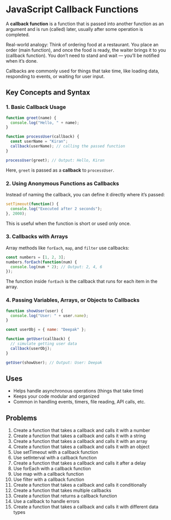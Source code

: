 # JavaScript Callback Functions

A **callback function** is a function that is passed into another function as an argument and is run (called) later, usually after some operation is completed.

Real-world analogy: Think of ordering food at a restaurant. You place an order (main function), and once the food is ready, the waiter brings it to you (callback function). You don’t need to stand and wait — you’ll be notified when it’s done.

Callbacks are commonly used for things that take time, like loading data, responding to events, or waiting for user input.

## Key Concepts and Syntax

### 1. Basic Callback Usage

```js
function greet(name) {
  console.log("Hello, " + name);
}

function processUser(callback) {
  const userName = "Kiran";
  callback(userName); // calling the passed function
}

processUser(greet); // Output: Hello, Kiran
```

Here, `greet` is passed as a **callback** to `processUser`.

### 2. Using Anonymous Functions as Callbacks

Instead of naming the callback, you can define it directly where it’s passed:

```js
setTimeout(function() {
  console.log("Executed after 2 seconds");
}, 2000);
```

This is useful when the function is short or used only once.

### 3. Callbacks with Arrays

Array methods like `forEach`, `map`, and `filter` use callbacks:

```js
const numbers = [1, 2, 3];
numbers.forEach(function(num) {
  console.log(num * 2); // Output: 2, 4, 6
});
```

The function inside `forEach` is the callback that runs for each item in the array.

### 4. Passing Variables, Arrays, or Objects to Callbacks

```js
function showUser(user) {
  console.log("User: " + user.name);
}

const userObj = { name: "Deepak" };

function getUser(callback) {
  // simulate getting user data
  callback(userObj);
}

getUser(showUser); // Output: User: Deepak
```

## Uses

* Helps handle asynchronous operations (things that take time)
* Keeps your code modular and organized
* Common in handling events, timers, file reading, API calls, etc.

## Problems

1. Create a function that takes a callback and calls it with a number
2. Create a function that takes a callback and calls it with a string
3. Create a function that takes a callback and calls it with an array
4. Create a function that takes a callback and calls it with an object
5. Use setTimeout with a callback function
6. Use setInterval with a callback function
7. Create a function that takes a callback and calls it after a delay
8. Use forEach with a callback function
9. Use map with a callback function
10. Use filter with a callback function
11. Create a function that takes a callback and calls it conditionally
12. Create a function that takes multiple callbacks
13. Create a function that returns a callback function
14. Use a callback to handle errors
15. Create a function that takes a callback and calls it with different data types
